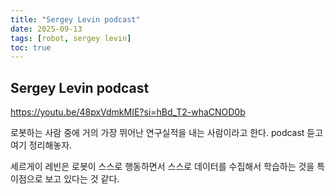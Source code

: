```yaml
---
title: "Sergey Levin podcast"
date: 2025-09-13
tags: [robot, sergey levin]
toc: true
---
```

## Sergey Levin podcast

https://youtu.be/48pxVdmkMIE?si=hBd_T2-whaCNOD0b

로봇하는 사람 중에 거의 가장 뛰어난 연구실적을 내는 사람이라고 한다.
podcast 듣고 여기 정리해놓자.

세르게이 레빈은 로봇이 스스로 행동하면서 스스로 데이터를 수집해서 학습하는 것을 특이점으로 보고 있다는 것 같다.